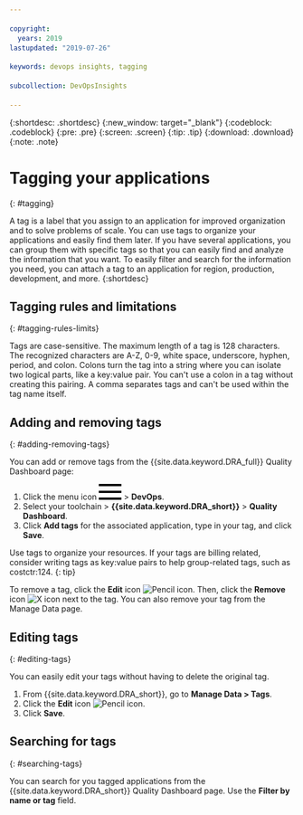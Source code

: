 ```yaml
---

copyright:
  years: 2019
lastupdated: "2019-07-26"

keywords: devops insights, tagging

subcollection: DevOpsInsights

---
```


{:shortdesc: .shortdesc}
{:new_window: target="_blank"}
{:codeblock: .codeblock}
{:pre: .pre}
{:screen: .screen}
{:tip: .tip}
{:download: .download}
{:note: .note}

# Tagging your applications
{: #tagging}

A tag is a label that you assign to an application for improved organization and to solve problems of scale. You can use tags to organize your applications and easily find them later. If you have several applications, you can group them with specific tags so that you can easily find and analyze the information that you want. To easily filter and search for the information you need, you can attach a tag to an application for region, production, development, and more. 
{:shortdesc}


## Tagging rules and limitations
{: #tagging-rules-limits}

Tags are case-sensitive. The maximum length of a tag is 128 characters. The recognized characters are A-Z, 0-9, white space, underscore, hyphen, period, and colon. Colons turn the tag into a string where you can isolate two logical parts, like a key:value pair. You can't use a colon in a tag without creating this pairing. A comma separates tags and can't be used within the tag name itself.
<!-- the only different between these limitations and the resource limitations is that in DevOps Insights, the tags are case sensitive. -->

## Adding and removing tags
{: #adding-removing-tags}

You can add or remove tags from the {{site.data.keyword.DRA_full}} Quality Dashboard page:

1. Click the menu icon ![hamburger icon](images/icon_hamburger.svg) > **DevOps**.
2. Select your toolchain > **{{site.data.keyword.DRA_short}}** > **Quality Dashboard**.
3. Click **Add tags** for the associated application, type in your tag, and click **Save**. 

Use tags to organize your resources. If your tags are billing related, consider writing tags as key:value pairs to help group-related tags, such as costctr:124.
{: tip}

To remove a tag, click the **Edit** icon ![Pencil icon](../icons/edit-tagging.svg). Then, click the **Remove** icon ![X icon](../icons/close-tagging.svg) next to the tag. You can also remove your tag from the Manage Data page. 

## Editing tags
{: #editing-tags}

You can easily edit your tags without having to delete the original tag. 

1. From {{site.data.keyword.DRA_short}}, go to **Manage Data > Tags**. 
2. Click the **Edit** icon ![Pencil icon](../icons/edit-tagging.svg). 
3. Click **Save**.  

## Searching for tags
{: #searching-tags}

You can search for you tagged applications from the {{site.data.keyword.DRA_short}} Quality Dashboard page. Use the **Filter by name or tag** field. 
